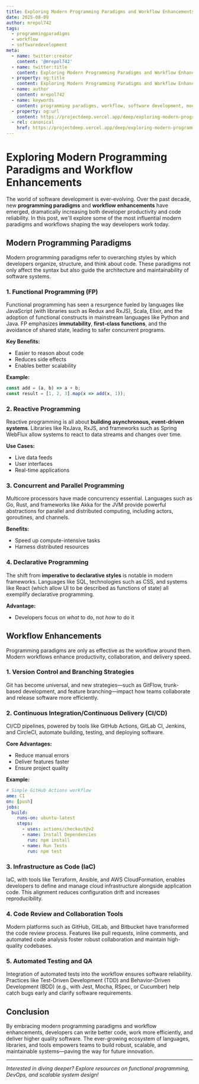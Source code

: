 ```yaml
---
title: Exploring Modern Programming Paradigms and Workflow Enhancements
date: 2025-08-09
author: mrepol742
tags:
  - programmingparadigms
  - workflow
  - softwaredevelopment
meta:
  - name: twitter:creator
    content: '@mrepol742'
  - name: twitter:title
    content: Exploring Modern Programming Paradigms and Workflow Enhancements
  - property: og:title
    content: Exploring Modern Programming Paradigms and Workflow Enhancements
  - name: author
    content: mrepol742
  - name: keywords
    content: programming paradigms, workflow, software development, modern programming, devops
  - property: og:url
    content: https://projectdeep.vercel.app/deep/exploring-modern-programming-paradigms-and-workflow-enhancements/
  - rel: canonical
    href: https://projectdeep.vercel.app/deep/exploring-modern-programming-paradigms-and-workflow-enhancements/
---
```


# Exploring Modern Programming Paradigms and Workflow Enhancements

The world of software development is ever-evolving. Over the past decade, new **programming paradigms** and **workflow enhancements** have emerged, dramatically increasing both developer productivity and code reliability. In this post, we'll explore some of the most influential modern paradigms and workflows shaping the way developers work today.

## Modern Programming Paradigms

Modern programming paradigms refer to overarching styles by which developers organize, structure, and think about code. These paradigms not only affect the syntax but also guide the architecture and maintainability of software systems.

### 1. Functional Programming (FP)

Functional programming has seen a resurgence fueled by languages like JavaScript (with libraries such as Redux and RxJS), Scala, Elixir, and the adoption of functional constructs in mainstream languages like Python and Java. FP emphasizes **immutability**, **first-class functions**, and the avoidance of shared state, leading to safer concurrent programs.

**Key Benefits:**
- Easier to reason about code
- Reduces side effects
- Enables better scalability

**Example:**
```javascript
const add = (a, b) => a + b;
const result = [1, 2, 3].map(x => add(x, 1));
```

### 2. Reactive Programming

Reactive programming is all about **building asynchronous, event-driven systems**. Libraries like RxJava, RxJS, and frameworks such as Spring WebFlux allow systems to react to data streams and changes over time.

**Use Cases:**
- Live data feeds
- User interfaces
- Real-time applications

### 3. Concurrent and Parallel Programming

Multicore processors have made concurrency essential. Languages such as Go, Rust, and frameworks like Akka for the JVM provide powerful abstractions for parallel and distributed computing, including actors, goroutines, and channels.

**Benefits:**
- Speed up compute-intensive tasks
- Harness distributed resources

### 4. Declarative Programming

The shift from **imperative to declarative styles** is notable in modern frameworks. Languages like SQL, technologies such as CSS, and systems like React (which allow UI to be described as functions of state) all exemplify declarative programming.

**Advantage:**
- Developers focus on *what* to do, not *how* to do it

## Workflow Enhancements

Programming paradigms are only as effective as the workflow around them. Modern workflows enhance productivity, collaboration, and delivery speed.

### 1. Version Control and Branching Strategies

Git has become universal, and new strategies—such as GitFlow, trunk-based development, and feature branching—impact how teams collaborate and release software more efficiently.

### 2. Continuous Integration/Continuous Delivery (CI/CD)

CI/CD pipelines, powered by tools like GitHub Actions, GitLab CI, Jenkins, and CircleCI, automate building, testing, and deploying software.

**Core Advantages:**
- Reduce manual errors
- Deliver features faster
- Ensure project quality

**Example:**
```yaml
# Simple GitHub Actions workflow
ame: CI
on: [push]
jobs:
  build:
    runs-on: ubuntu-latest
    steps:
      - uses: actions/checkout@v2
      - name: Install Dependencies
        run: npm install
      - name: Run Tests
        run: npm test
```

### 3. Infrastructure as Code (IaC)

IaC, with tools like Terraform, Ansible, and AWS CloudFormation, enables developers to define and manage cloud infrastructure alongside application code. This alignment reduces configuration drift and increases reproducibility.

### 4. Code Review and Collaboration Tools

Modern platforms such as GitHub, GitLab, and Bitbucket have transformed the code review process. Features like pull requests, inline comments, and automated code analysis foster robust collaboration and maintain high-quality codebases.

### 5. Automated Testing and QA

Integration of automated tests into the workflow ensures software reliability. Practices like Test-Driven Development (TDD) and Behavior-Driven Development (BDD) (e.g., with Jest, Mocha, RSpec, or Cucumber) help catch bugs early and clarify software requirements.

## Conclusion

By embracing modern programming paradigms and workflow enhancements, developers can write better code, work more efficiently, and deliver higher quality software. The ever-growing ecosystem of languages, libraries, and tools empowers teams to build robust, scalable, and maintainable systems—paving the way for future innovation.

---
*Interested in diving deeper? Explore resources on functional programming, DevOps, and scalable system design!*
